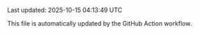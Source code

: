 Last updated: 2025-10-15 04:13:49 UTC

This file is automatically updated by the GitHub Action workflow.
